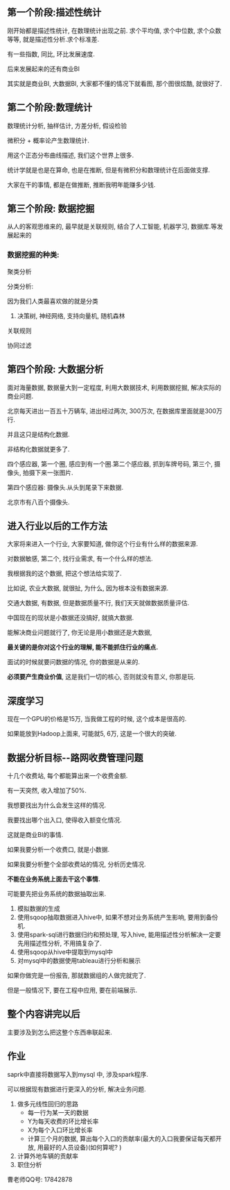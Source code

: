 ## 第一个阶段:描述性统计

刚开始都是描述性统计, 在数理统计出现之前. 求个平均值, 求个中位数, 求个众数等等, 就是描述性分析.求个标准差.

有一些指数, 同比, 环比发展速度.

后来发展起来的还有商业BI

其实就是商业BI, 大数据BI, 大家都不懂的情况下就看图, 那个图很炫酷, 就很好了.

## 第二个阶段:数理统计

数理统计分析, 抽样估计, 方差分析, 假设检验

微积分 + 概率论产生数理统计.

用这个正态分布曲线描述, 我们这个世界上很多.

统计学就是也是在算命, 也是在推断, 但是有微积分和数理统计在后面做支撑.

大家在干的事情, 都是在做推断, 推断我明年能赚多少钱.

## 第三个阶段: 数据挖掘

从人的客观思维来的, 最早就是关联规则, 结合了人工智能, 机器学习, 数据库.等发展起来的

### 数据挖掘的种类:

聚类分析

分类分析:

因为我们人类最喜欢做的就是分类

1. 决策树, 神经网络, 支持向量机, 随机森林

关联规则

协同过滤

## 第四个阶段:	大数据分析

面对海量数据, 数据量大到一定程度, 利用大数据技术, 利用数据挖掘, 解决实际的商业问题.

北京每天进出一百五十万辆车, 进出经过两次, 300万次, 在数据库里面就是300万行.

并且这只是结构化数据.

非结构化数据就更多了.

四个感应器, 第一个圈, 感应到有一个圈.第二个感应器, 抓到车牌号码, 第三个, 摄像头, 拍摄下来一张图片.

第四个感应器: 摄像头.从头到尾录下来数据.

北京市有八百个摄像头.

## 进入行业以后的工作方法

大家将来进入一个行业, 大家要知道, 做你这个行业有什么样的数据来源.

对数据敏感, 第二个, 找行业需求, 有一个什么样的想法.

我根据我的这个数据, 把这个想法给实现了.



比如说, 农业大数据, 就很扯, 为什么, 因为根本没有数据来源.

交通大数据, 有数据, 但是数据质量不行, 我们天天就做数据质量评估.

中国现在的现状是小数据还没搞好, 就搞大数据.



能解决商业问题就行了, 你无论是用小数据还是大数据, 

**最关键的是你对这个行业的理解, 能不能抓住行业的痛点.**

面试的时候就要问数据的情况, 你的数据是从来的.

**必须要产生商业价值**, 这是我们一切的核心, 否则就没有意义, 你那是玩.



## 深度学习

现在一个GPU的价格是15万, 当我做工程的时候, 这个成本是很高的.

如果能放到Hadoop上面来, 可能就5, 6万, 这是一个很大的突破.



## 数据分析目标--路网收费管理问题

十几个收费站, 每个都能算出来一个收费金额.

有一天突然, 收入增加了50%.

我想要找出为什么会发生这样的情况.

我要找出哪个出入口, 使得收入额变化情况.

这就是商业BI的事情.

如果我要分析一个收费口, 就是小数据.

如果我要分析整个全部收费站的情况, 分析历史情况.

**不能在业务系统上面去干这个事情.**

可能要先把业务系统的数据抽取出来.

1. 模拟数据的生成
2. 使用sqoop抽取数据进入hive中, 如果不想对业务系统产生影响, 要用到备份机.
3. 使用spark-sql进行数据归约和预处理, 写入hive, 能用描述性分析解决一定要先用描述性分析, 不用搞复杂了.
4. 使用sqoop从hive中提取到mysql中
5. 对mysql中的数据使用tableau进行分析和展示

如果你做完是一份报告, 那就数据组的人做完就完了.

但是一般情况下, 要在工程中应用, 要在前端展示.

## 整个内容讲完以后

主要涉及到怎么把这整个东西串联起来.

## 作业

saprk中直接将数据写入到mysql 中, 涉及spark程序.

可以根据现有数据进行更深入的分析, 解决业务问题.

1. 做多元线性回归的思路
   - 每一行为某一天的数据
   - Y为每天收费的环比增长率
   - X为每个入口环比增长率
   - 计算三个月的数据, 算出每个入口的贡献率(最大的入口我要保证每天都开放, 用最好的人员设备)(如何算呢? )
2. 计算外地车辆的贡献率
3. 职住分析



曹老师QQ号: 17842878